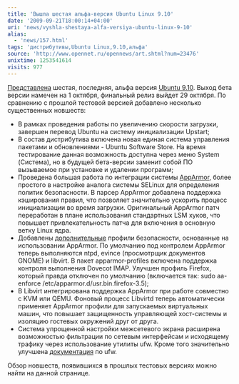 ```yaml
---
title: 'Вышла шестая альфа-версия Ubuntu Linux 9.10'
date: '2009-09-21T18:00:14+04:00'
uri: 'news/vyshla-shestaya-alfa-versiya-ubuntu-linux-9-10'
alias: 
  - 'news/157.html'
tags: 'дистрибутивы,Ubuntu Linux,9.10,альфа'
source: 'http://www.opennet.ru/opennews/art.shtml?num=23476'
unixtime: 1253541614
visits: 977
---
```

[Представлена](http://www.mail-archive.com/ubuntu-devel-announce@lists.ubuntu.com/msg00388.html) шестая, последняя, альфа версия [Ubuntu 9.10](http://www.ubuntu.com/testing/karmic/alpha6). Выход бета версии намечен на 1 октября, финальный релиз выйдет 29 октября. По сравнению с прошлой тестовой версией добавлено несколько существенных новшеств:

*   В рамках проведения работы по увеличению скорости загрузки, завершен перевод Ubuntu на систему инициализации Upstart;
*   В состав дистрибутива включена новая единая система управления пакетами и обновлениями - Ubuntu Software Store. На время тестирование данная возможность доступна через меню System (Система), но в будущей бета-версии заменит собой ПО вызываемое при установке и удалении программ;
*   Проведена большая работа по интеграции системы [AppArmor](https://wiki.ubuntu.com/AppArmor), более простого в настройке аналога системы SELinux для определения политик безопасности. В парсер AppArmor добавлена поддержка кэширования правил, что позволяет значительно ускорить процесс инициализации во время загрузки. Оригинальный AppArmor патч переработан в плане использования стандартных LSM хуков, что повышает привлекательность патча для включения в основную ветку Linux ядра.
*   Добавлены [дополнительные](https://wiki.ubuntu.com/SecurityTeam/KnowledgeBase/AppArmorProfiles) профили безопасности, основанные на использовании AppArmor. По умолчанию под контролем AppArmor теперь выполняются ntpd, evince (просмотрщик документов GNOME) и libvirt.  В пакет apparmor-profiles включена поддержка контроля выполнения Dovecot IMAP. Улучшен профиль Firefox, который правда отключен по умолчанию (включается так: sudo aa-enforce /etc/apparmor.d/usr.bin.firefox-3.5);
*   В Libvirt интегрирована поддержка AppArmor при работе совместно с KVM или QEMU. Фоновый процесс Libvirtd теперь автоматически применяет AppArmor профили для запускаемых виртуальных машин, что повышает защищенность управляющей хост-системы и изоляцию гостевых окружений друг от друга.
*   Система упрощенной настройки межсетевого экрана расширена возможностью фильтрации по сетевым интерфейсам и исходящему трафику через использование утилиты ufw. Кроме того значительно улучшена [документация](https://wiki.ubuntu.com/UbuntuFirewall#Features) по ufw.

Обзор новшеств, появившихся в прошлых тестовых версиях можно найти на данной странице.
